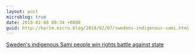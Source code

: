 ```yaml
---
layout: post
microblog: true
date: 2018-02-08 00:34 +0800
guid: http://kerim.micro.blog/2018/02/07/swedens-indigenous-sami.html
---
```

[Sweden's indigenous Sami people win rights battle against state](https://www.theguardian.com/world/2016/feb/03/sweden-indigenous-sami-people-win-rights-battle-against-state)
